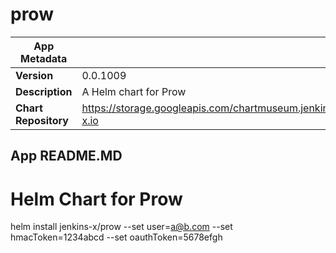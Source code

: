 # prow

|App Metadata||
|---|---|
| **Version** | 0.0.1009 |
| **Description** | A Helm chart for Prow |
| **Chart Repository** | https://storage.googleapis.com/chartmuseum.jenkins-x.io |

## App README.MD

# Helm Chart for Prow

helm install jenkins-x/prow --set user=a@b.com --set hmacToken=1234abcd --set oauthToken=5678efgh
